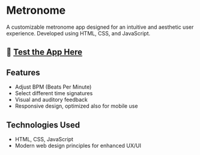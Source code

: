 # Metronome

A customizable metronome app designed for an intuitive and aesthetic user experience. Developed using HTML, CSS, and JavaScript.

## 🔗 [Test the App Here](https://andreas-antonio-iancu.github.io/Metronome/)

## Features
- Adjust BPM (Beats Per Minute)
- Select different time signatures
- Visual and auditory feedback
- Responsive design, optimized also for mobile use

## Technologies Used
- HTML, CSS, JavaScript
- Modern web design principles for enhanced UX/UI
